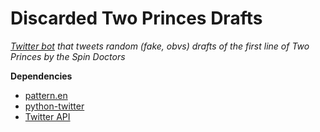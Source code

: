 # Discarded Two Princes Drafts

*[Twitter bot](https://twitter.com/2PrincesDrafts) that tweets random (fake, obvs) drafts of the first line of Two Princes by the Spin Doctors*

**Dependencies**
 * [pattern.en](http://www.clips.ua.ac.be/pages/pattern-en)
 * [python-twitter](https://github.com/bear/python-twitter)
 * [Twitter API](https://dev.twitter.com/)

